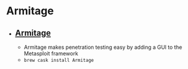 # Armitage
- [Armitage](http://www.fastandeasyhacking.com/)
  - 
  - Armitage makes penetration testing easy by adding a GUI to the Metasploit framework
  - `brew cask install Armitage`
